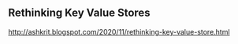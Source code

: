 ## Rethinking Key Value Stores 
http://ashkrit.blogspot.com/2020/11/rethinking-key-value-store.html

